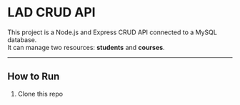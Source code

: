 # LAD CRUD API

This project is a Node.js and Express CRUD API connected to a MySQL database.  
It can manage two resources: **students** and **courses**.

---

## How to Run

1. Clone this repo
